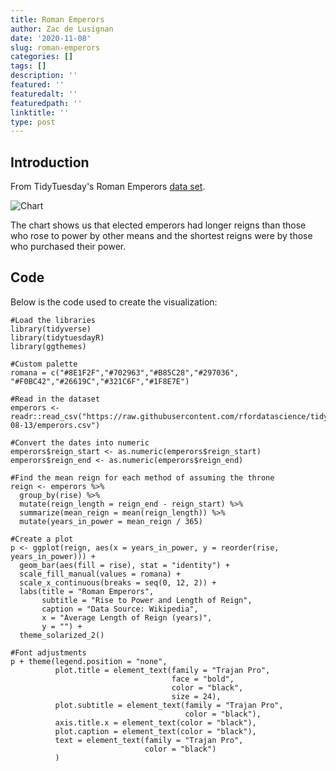 ```yaml
---
title: Roman Emperors
author: Zac de Lusignan
date: '2020-11-08'
slug: roman-emperors
categories: []
tags: []
description: ''
featured: ''
featuredalt: ''
featuredpath: ''
linktitle: ''
type: post
---
```


## Introduction

From TidyTuesday's Roman Emperors [data set](https://github.com/rfordatascience/tidytuesday/tree/master/data/2019/2019-08-13).

![Chart](/img/main/emperors.png)

The chart shows us that elected emperors had longer reigns than those who rose to power by other means and the shortest reigns were by those who purchased their power.

## Code

Below is the code used to create the visualization:

````
#Load the libraries
library(tidyverse)
library(tidytuesdayR)
library(ggthemes)

#Custom palette
romana = c("#8E1F2F","#702963","#B85C28","#297036", "#F0BC42","#26619C","#321C6F","#1F8E7E")

#Read in the dataset
emperors <- readr::read_csv("https://raw.githubusercontent.com/rfordatascience/tidytuesday/master/data/2019/2019-08-13/emperors.csv")

#Convert the dates into numeric
emperors$reign_start <- as.numeric(emperors$reign_start)
emperors$reign_end <- as.numeric(emperors$reign_end)

#Find the mean reign for each method of assuming the throne
reign <- emperors %>%
  group_by(rise) %>%
  mutate(reign_length = reign_end - reign_start) %>%
  summarize(mean_reign = mean(reign_length)) %>%
  mutate(years_in_power = mean_reign / 365)

#Create a plot
p <- ggplot(reign, aes(x = years_in_power, y = reorder(rise, years_in_power))) +
  geom_bar(aes(fill = rise), stat = "identity") +
  scale_fill_manual(values = romana) +
  scale_x_continuous(breaks = seq(0, 12, 2)) +
  labs(title = "Roman Emperors",
       subtitle = "Rise to Power and Length of Reign",
       caption = "Data Source: Wikipedia",
       x = "Average Length of Reign (years)",
       y = "") +
  theme_solarized_2()

#Font adjustments
p + theme(legend.position = "none",
          plot.title = element_text(family = "Trajan Pro",
                                    face = "bold",
                                    color = "black",
                                    size = 24),
          plot.subtitle = element_text(family = "Trajan Pro",
                                       color = "black"),
          axis.title.x = element_text(color = "black"),
          plot.caption = element_text(color = "black"),
          text = element_text(family = "Trajan Pro",
                              color = "black")
          )
````